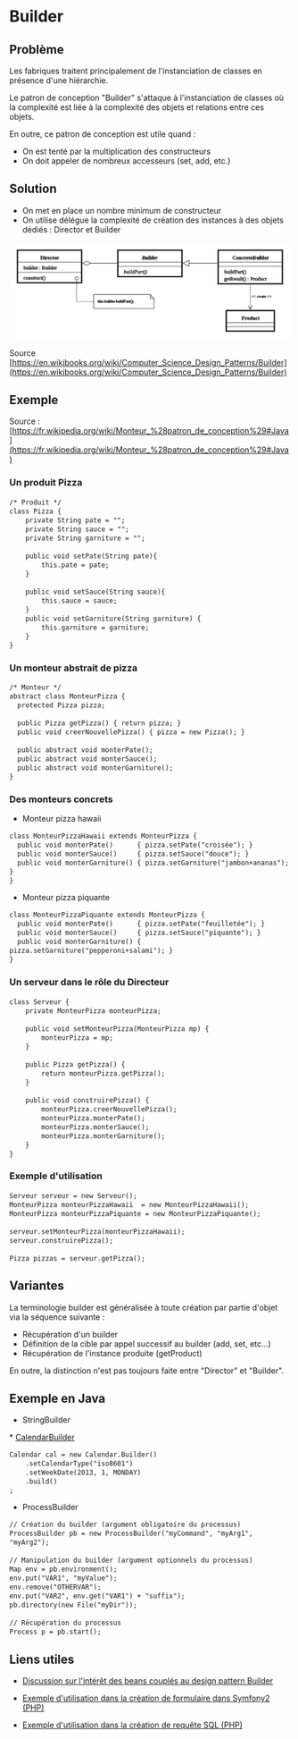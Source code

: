 # Builder

## Problème

Les fabriques traitent principalement de l'instanciation de classes en présence d'une hiérarchie.

Le patron de conception "Builder" s'attaque à l'instanciation de classes où
la complexité est liée à la complexité des objets et relations entre ces objets.

En outre, ce patron de conception est utile quand :

* On est tenté par la multiplication des constructeurs
* On doit appeler de nombreux accesseurs (set, add, etc.)


## Solution

* On met en place un nombre minimum de constructeur
* On utilise délégue la complexité de création des instances à des objets dédiés : Director et Builder


![UML Builder](uml/UML_DP_Builder.png)

Source [https://en.wikibooks.org/wiki/Computer_Science_Design_Patterns/Builder](https://en.wikibooks.org/wiki/Computer_Science_Design_Patterns/Builder)



## Exemple

Source : [https://fr.wikipedia.org/wiki/Monteur_%28patron_de_conception%29#Java](https://fr.wikipedia.org/wiki/Monteur_%28patron_de_conception%29#Java)


### Un produit Pizza

```
/* Produit */
class Pizza {
    private String pate = "";
    private String sauce = "";
    private String garniture = "";

    public void setPate(String pate){
        this.pate = pate;
    }

    public void setSauce(String sauce){
        this.sauce = sauce;
    }
    public void setGarniture(String garniture) {
        this.garniture = garniture;
    }
}
```

### Un monteur abstrait de pizza

```
/* Monteur */
abstract class MonteurPizza {
  protected Pizza pizza;

  public Pizza getPizza() { return pizza; }
  public void creerNouvellePizza() { pizza = new Pizza(); }

  public abstract void monterPate();
  public abstract void monterSauce();
  public abstract void monterGarniture();
}
```

### Des monteurs concrets

* Monteur pizza hawaii

```
class MonteurPizzaHawaii extends MonteurPizza {
  public void monterPate()      { pizza.setPate("croisée"); }
  public void monterSauce()     { pizza.setSauce("douce"); }
  public void monterGarniture() { pizza.setGarniture("jambon+ananas"); }
}
```

* Monteur pizza piquante

```
class MonteurPizzaPiquante extends MonteurPizza {
  public void monterPate()      { pizza.setPate("feuilletée"); }
  public void monterSauce()     { pizza.setSauce("piquante"); }
  public void monterGarniture() { pizza.setGarniture("pepperoni+salami"); }
}
```

### Un serveur dans le rôle du Directeur

```
class Serveur {
    private MonteurPizza monteurPizza;

    public void setMonteurPizza(MonteurPizza mp) {
        monteurPizza = mp;
    }

    public Pizza getPizza() {
        return monteurPizza.getPizza();
    }

    public void construirePizza() {
        monteurPizza.creerNouvellePizza();
        monteurPizza.monterPate();
        monteurPizza.monterSauce();
        monteurPizza.monterGarniture();
    }
}
```

### Exemple d'utilisation

```
Serveur serveur = new Serveur();
MonteurPizza monteurPizzaHawaii  = new MonteurPizzaHawaii();
MonteurPizza monteurPizzaPiquante = new MonteurPizzaPiquante();

serveur.setMonteurPizza(monteurPizzaHawaii);
serveur.construirePizza();

Pizza pizzas = serveur.getPizza();
```

## Variantes

La terminologie builder est généralisée à toute création par partie d'objet via la séquence suivante :

* Récupération d'un builder
* Définition de la cible par appel successif au builder (add, set, etc...)
* Récupération de l'instance produite (getProduct)

En outre, la distinction n'est pas toujours faite entre "Director" et "Builder".


## Exemple en Java

* StringBuilder

* [CalendarBuilder](https://docs.oracle.com/javase/8/docs/api/java/util/Calendar.Builder.html)

```
Calendar cal = new Calendar.Builder()
    .setCalendarType("iso8601")
    .setWeekDate(2013, 1, MONDAY)
    .build()
;
```

* ProcessBuilder

```
// Création du builder (argument obligatoire du processus)
ProcessBuilder pb = new ProcessBuilder("myCommand", "myArg1", "myArg2");

// Manipulation du builder (argument optionnels du processus)
Map env = pb.environment();
env.put("VAR1", "myValue");
env.remove("OTHERVAR");
env.put("VAR2", env.get("VAR1") + "suffix");
pb.directory(new File("myDir"));

// Récupération du processus
Process p = pb.start();
```

## Liens utiles

* [Discussion sur l'intérêt des beans couplés au design pattern Builder](https://kodelog.wordpress.com/tag/telescopic-constructor-pattern/)

* [Exemple d'utilisation dans la création de formulaire dans Symfony2 (PHP)](http://symfony.com/doc/current/book/forms.html#building-the-form)

* [Exemple d'utilisation dans la création de requête SQL (PHP)](http://doctrine-orm.readthedocs.org/projects/doctrine-orm/en/latest/reference/query-builder.html#high-level-api-methods)
